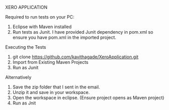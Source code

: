 XERO APPLICATION

Required to run tests on your PC:

1. Eclipse with Maven installed
2. Run tests as Junit. I have provided Junit dependency in pom.xml so ensure you have pom.xml in the imported project.




Executing the Tests

1. git clone https://github.com/kavithagade/XeroApplication.git
2. Import from Existing Maven Projects
3. Run as Junit

Alternatively
1. Save the zip folder that I sent in the email. 
2. Unzip it and save in your workspace.
3. Open the workspace in eclipse. (Ensure project opens as Maven project)
4. Run as Jnit


